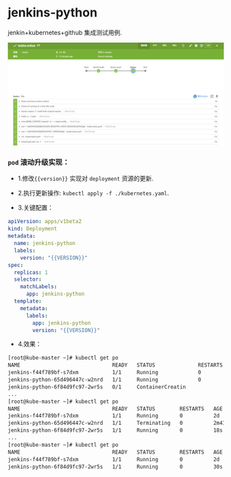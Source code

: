 # jenkins-python
jenkin+kubernetes+github 集成测试用例.

![](https://raw.githubusercontent.com/tomoncle/img/master/20191019170131.png)

### `pod` 滚动升级实现：
* 1.修改`{{version}}` 实现对 `deployment` 资源的更新.

* 2.执行更新操作: `kubectl apply -f ./kubernetes.yaml`.

* 3.关键配置：
```yaml
apiVersion: apps/v1beta2
kind: Deployment
metadata:
  name: jenkins-python
  labels:
    version: "{{VERSION}}"
spec:
  replicas: 1
  selector:
    matchLabels:
      app: jenkins-python
  template:
    metadata:
      labels:
        app: jenkins-python
        version: "{{VERSION}}"
```

* 4.效果：
```bash
[root@kube-master ~]# kubectl get po
NAME                              READY   STATUS              RESTARTS   AGE
jenkins-f44f789bf-s7dxm           1/1     Running             0          2d
jenkins-python-65d496447c-w2nrd   1/1     Running             0          2m35s
jenkins-python-6f84d9fc97-2wr5s   0/1     ContainerCreatin
...
[root@kube-master ~]# kubectl get po
NAME                              READY   STATUS        RESTARTS   AGE
jenkins-f44f789bf-s7dxm           1/1     Running       0          2d
jenkins-python-65d496447c-w2nrd   1/1     Terminating   0          2m41s
jenkins-python-6f84d9fc97-2wr5s   1/1     Running       0          18s
...
[root@kube-master ~]# kubectl get po
NAME                              READY   STATUS        RESTARTS   AGE
jenkins-f44f789bf-s7dxm           1/1     Running       0          2d
jenkins-python-6f84d9fc97-2wr5s   1/1     Running       0          30s
```
